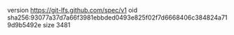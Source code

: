 version https://git-lfs.github.com/spec/v1
oid sha256:93077a37d7a66f3981ebbded0493e825f02f7d6668406c384824a719d9b5492e
size 3481
